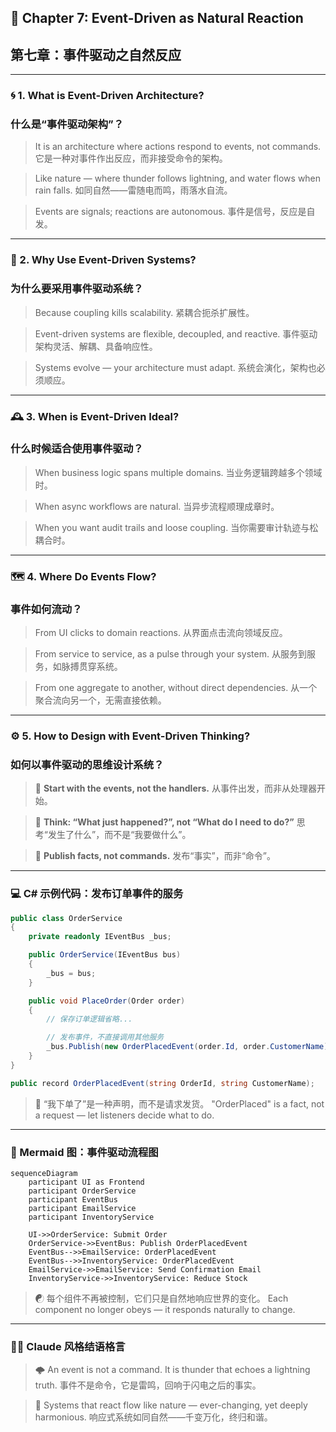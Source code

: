 ## 📘 Chapter 7: Event-Driven as Natural Reaction

## 第七章：事件驱动之自然反应

---

### 🌀 1. What is Event-Driven Architecture?

### 什么是“事件驱动架构”？

> It is an architecture where actions respond to events, not commands.
> 它是一种对事件作出反应，而非接受命令的架构。

> Like nature — where thunder follows lightning, and water flows when rain falls.
> 如同自然——雷随电而鸣，雨落水自流。

> Events are signals; reactions are autonomous.
> 事件是信号，反应是自发。

---

### 🧠 2. Why Use Event-Driven Systems?

### 为什么要采用事件驱动系统？

> Because coupling kills scalability.
> 紧耦合扼杀扩展性。

> Event-driven systems are flexible, decoupled, and reactive.
> 事件驱动架构灵活、解耦、具备响应性。

> Systems evolve — your architecture must adapt.
> 系统会演化，架构也必须顺应。

---

### 🕰️ 3. When is Event-Driven Ideal?

### 什么时候适合使用事件驱动？

> When business logic spans multiple domains.
> 当业务逻辑跨越多个领域时。

> When async workflows are natural.
> 当异步流程顺理成章时。

> When you want audit trails and loose coupling.
> 当你需要审计轨迹与松耦合时。

---

### 🗺️ 4. Where Do Events Flow?

### 事件如何流动？

> From UI clicks to domain reactions.
> 从界面点击流向领域反应。

> From service to service, as a pulse through your system.
> 从服务到服务，如脉搏贯穿系统。

> From one aggregate to another, without direct dependencies.
> 从一个聚合流向另一个，无需直接依赖。

---

### ⚙️ 5. How to Design with Event-Driven Thinking?

### 如何以事件驱动的思维设计系统？

> 🧭 **Start with the events, not the handlers.**
> 从事件出发，而非从处理器开始。

> 🧘 **Think: “What just happened?”, not “What do I need to do?”**
> 思考“发生了什么”，而不是“我要做什么”。

> 📡 **Publish facts, not commands.**
> 发布“事实”，而非“命令”。

---

### 💻 C# 示例代码：发布订单事件的服务

```csharp
public class OrderService
{
    private readonly IEventBus _bus;

    public OrderService(IEventBus bus)
    {
        _bus = bus;
    }

    public void PlaceOrder(Order order)
    {
        // 保存订单逻辑省略...

        // 发布事件，不直接调用其他服务
        _bus.Publish(new OrderPlacedEvent(order.Id, order.CustomerName));
    }
}

public record OrderPlacedEvent(string OrderId, string CustomerName);
```

> 📢 “我下单了”是一种声明，而不是请求发货。
> "OrderPlaced" is a fact, not a request — let listeners decide what to do.

---

### 🧩 Mermaid 图：事件驱动流程图

```mermaid
sequenceDiagram
    participant UI as Frontend
    participant OrderService
    participant EventBus
    participant EmailService
    participant InventoryService

    UI->>OrderService: Submit Order
    OrderService->>EventBus: Publish OrderPlacedEvent
    EventBus-->>EmailService: OrderPlacedEvent
    EventBus-->>InventoryService: OrderPlacedEvent
    EmailService->>EmailService: Send Confirmation Email
    InventoryService->>InventoryService: Reduce Stock
```

> ☯ 每个组件不再被控制，它们只是自然地响应世界的变化。
> Each component no longer obeys — it responds naturally to change.

---

### 🧙‍♂️ Claude 风格结语格言

> 🌩️ An event is not a command. It is thunder that echoes a lightning truth.
> 事件不是命令，它是雷鸣，回响于闪电之后的事实。

> 🌱 Systems that react flow like nature —
> ever-changing, yet deeply harmonious.
> 响应式系统如同自然——千变万化，终归和谐。
